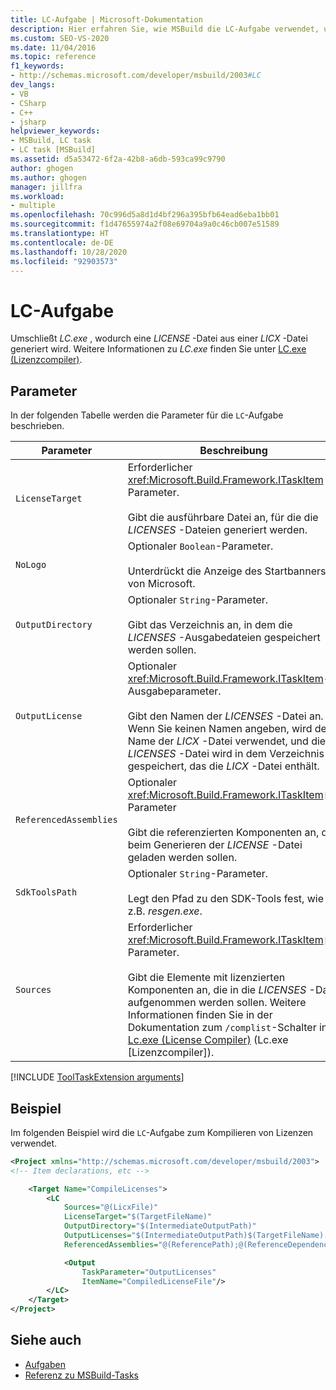 ```yaml
---
title: LC-Aufgabe | Microsoft-Dokumentation
description: Hier erfahren Sie, wie MSBuild die LC-Aufgabe verwendet, um die Datei „LC.exe“ zu umschließen, die eine LICENSE-Datei aus einer LICX-Datei generiert.
ms.custom: SEO-VS-2020
ms.date: 11/04/2016
ms.topic: reference
f1_keywords:
- http://schemas.microsoft.com/developer/msbuild/2003#LC
dev_langs:
- VB
- CSharp
- C++
- jsharp
helpviewer_keywords:
- MSBuild, LC task
- LC task [MSBuild]
ms.assetid: d5a53472-6f2a-42b8-a6db-593ca99c9790
author: ghogen
ms.author: ghogen
manager: jillfra
ms.workload:
- multiple
ms.openlocfilehash: 70c996d5a8d1d4bf296a395bfb64ead6eba1bb01
ms.sourcegitcommit: f1d47655974a2f08e69704a9a0c46cb007e51589
ms.translationtype: HT
ms.contentlocale: de-DE
ms.lasthandoff: 10/28/2020
ms.locfileid: "92903573"
---
```

# <a name="lc-task"></a>LC-Aufgabe

Umschließt *LC.exe* , wodurch eine *LICENSE* -Datei aus einer *LICX* -Datei generiert wird. Weitere Informationen zu *LC.exe* finden Sie unter [LC.exe (Lizenzcompiler)](/dotnet/framework/tools/lc-exe-license-compiler).

## <a name="parameters"></a>Parameter

In der folgenden Tabelle werden die Parameter für die `LC`-Aufgabe beschrieben.

|Parameter|Beschreibung|
|---------------|-----------------|
|`LicenseTarget`|Erforderlicher <xref:Microsoft.Build.Framework.ITaskItem> -Parameter.<br /><br /> Gibt die ausführbare Datei an, für die die *LICENSES* -Dateien generiert werden.|
|`NoLogo`|Optionaler `Boolean`-Parameter.<br /><br /> Unterdrückt die Anzeige des Startbanners von Microsoft.|
|`OutputDirectory`|Optionaler `String`-Parameter.<br /><br /> Gibt das Verzeichnis an, in dem die *LICENSES* -Ausgabedateien gespeichert werden sollen.|
|`OutputLicense`|Optionaler <xref:Microsoft.Build.Framework.ITaskItem>-Ausgabeparameter.<br /><br /> Gibt den Namen der *LICENSES* -Datei an. Wenn Sie keinen Namen angeben, wird der Name der *LICX* -Datei verwendet, und die *LICENSES* -Datei wird in dem Verzeichnis gespeichert, das die *LICX* -Datei enthält.|
|`ReferencedAssemblies`|Optionaler <xref:Microsoft.Build.Framework.ITaskItem>`[]`-Parameter<br /><br /> Gibt die referenzierten Komponenten an, die beim Generieren der *LICENSE* -Datei geladen werden sollen.|
|`SdkToolsPath`|Optionaler `String`-Parameter.<br /><br /> Legt den Pfad zu den SDK-Tools fest, wie z.B. *resgen.exe*.|
|`Sources`|Erforderlicher <xref:Microsoft.Build.Framework.ITaskItem>`[]`-Parameter.<br /><br /> Gibt die Elemente mit lizenzierten Komponenten an, die in die *LICENSES* -Datei aufgenommen werden sollen. Weitere Informationen finden Sie in der Dokumentation zum `/complist`-Schalter in [Lc.exe (License Compiler)](/dotnet/framework/tools/lc-exe-license-compiler) (Lc.exe [Lizenzcompiler]).|

[!INCLUDE [ToolTaskExtension arguments](includes/tooltaskextension-base-params.md)]

## <a name="example"></a>Beispiel

Im folgenden Beispiel wird die `LC`-Aufgabe zum Kompilieren von Lizenzen verwendet.

```xml
<Project xmlns="http://schemas.microsoft.com/developer/msbuild/2003">
<!-- Item declarations, etc -->

    <Target Name="CompileLicenses">
        <LC
            Sources="@(LicxFile)"
            LicenseTarget="$(TargetFileName)"
            OutputDirectory="$(IntermediateOutputPath)"
            OutputLicenses="$(IntermediateOutputPath)$(TargetFileName).licenses"
            ReferencedAssemblies="@(ReferencePath);@(ReferenceDependencyPaths)">

            <Output
                TaskParameter="OutputLicenses"
                ItemName="CompiledLicenseFile"/>
        </LC>
    </Target>
</Project>
```

## <a name="see-also"></a>Siehe auch

- [Aufgaben](../msbuild/msbuild-tasks.md)
- [Referenz zu MSBuild-Tasks](../msbuild/msbuild-task-reference.md)
